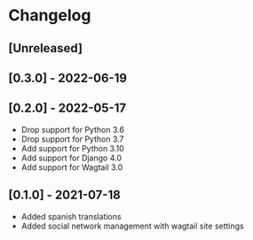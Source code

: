 # Changelog

## [Unreleased]

## [0.3.0] - 2022-06-19

## [0.2.0] - 2022-05-17

* Drop support for Python 3.6
* Drop support for Python 3.7
* Add support for Python 3.10
* Add support for Django 4.0
* Add support for Wagtail 3.0

## [0.1.0] - 2021-07-18

* Added spanish translations
* Added social network management with wagtail site settings
